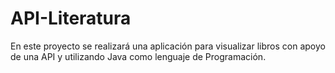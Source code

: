 # API-Literatura

En este proyecto se realizará una aplicación para visualizar libros con apoyo de una API y utilizando Java como lenguaje de Programación.
